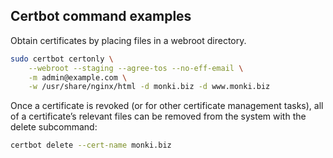 ## Certbot command examples

Obtain certificates by placing files in a webroot directory.

```bash
sudo certbot certonly \
    --webroot --staging --agree-tos --no-eff-email \
    -m admin@example.com \
    -w /usr/share/nginx/html -d monki.biz -d www.monki.biz
```

Once a certificate is revoked (or for other certificate management tasks), all of a certificate’s relevant files can be removed from the system with the delete subcommand:

```bash
certbot delete --cert-name monki.biz
```

